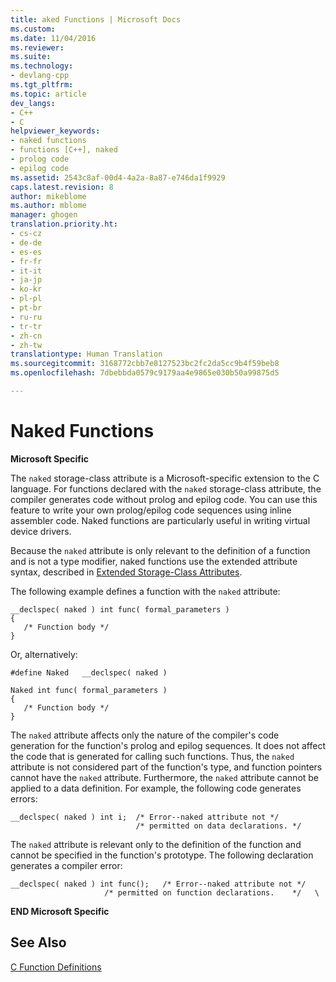 ```yaml
---
title: aked Functions | Microsoft Docs
ms.custom: 
ms.date: 11/04/2016
ms.reviewer: 
ms.suite: 
ms.technology:
- devlang-cpp
ms.tgt_pltfrm: 
ms.topic: article
dev_langs:
- C++
- C
helpviewer_keywords:
- naked functions
- functions [C++], naked
- prolog code
- epilog code
ms.assetid: 2543c8af-00d4-4a2a-8a87-e746da1f9929
caps.latest.revision: 8
author: mikeblome
ms.author: mblome
manager: ghogen
translation.priority.ht:
- cs-cz
- de-de
- es-es
- fr-fr
- it-it
- ja-jp
- ko-kr
- pl-pl
- pt-br
- ru-ru
- tr-tr
- zh-cn
- zh-tw
translationtype: Human Translation
ms.sourcegitcommit: 3168772cbb7e8127523bc2fc2da5cc9b4f59beb8
ms.openlocfilehash: 7dbebbda0579c9179aa4e9865e030b50a99875d5

---
```

# Naked Functions
**Microsoft Specific**  
  
 The `naked` storage-class attribute is a Microsoft-specific extension to the C language. For functions declared with the `naked` storage-class attribute, the compiler generates code without prolog and epilog code. You can use this feature to write your own prolog/epilog code sequences using inline assembler code. Naked functions are particularly useful in writing virtual device drivers.  
  
 Because the `naked` attribute is only relevant to the definition of a function and is not a type modifier, naked functions use the extended attribute syntax, described in [Extended Storage-Class Attributes](../c-language/c-extended-storage-class-attributes.md).  
  
 The following example defines a function with the `naked` attribute:  
  
```  
__declspec( naked ) int func( formal_parameters )  
{  
   /* Function body */  
}  
```  
  
 Or, alternatively:  
  
```  
#define Naked   __declspec( naked )  
  
Naked int func( formal_parameters )  
{  
   /* Function body */  
}  
```  
  
 The `naked` attribute affects only the nature of the compiler's code generation for the function's prolog and epilog sequences. It does not affect the code that is generated for calling such functions. Thus, the `naked` attribute is not considered part of the function's type, and function pointers cannot have the `naked` attribute. Furthermore, the `naked` attribute cannot be applied to a data definition. For example, the following code generates errors:  
  
```  
__declspec( naked ) int i;  /* Error--naked attribute not */  
                            /* permitted on data declarations. */  
```  
  
 The `naked` attribute is relevant only to the definition of the function and cannot be specified in the function's prototype. The following declaration generates a compiler error:  
  
```  
__declspec( naked ) int func();   /* Error--naked attribute not */  
                     /* permitted on function declarations.    */   \  
```  
  
 **END Microsoft Specific**  
  
## See Also  
 [C Function Definitions](../c-language/c-function-definitions.md)


<!--HONumber=Jan17_HO2-->


